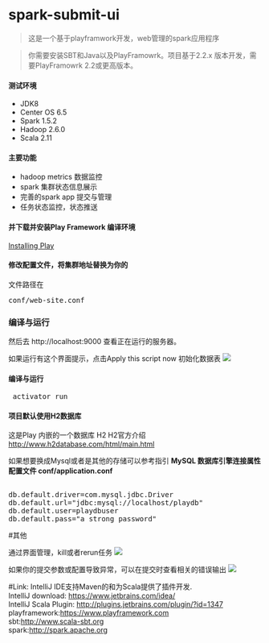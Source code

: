 
# spark-submit-ui
>这是一个基于playframwork开发，web管理的spark应用程序

>你需要安装SBT和Java以及PlayFramowrk。项目基于2.2.x 版本开发，需要PlayFramowrk 2.2或更高版本。

#### 测试环境
* JDK8
* Center OS  6.5
* Spark 1.5.2
* Hadoop 2.6.0
* Scala 2.11

#### 主要功能
* hadoop metrics 数据监控
* spark 集群状态信息展示
* 完善的spark app 提交与管理
* 任务状态监控，状态推送

#### 并下载并安装Play Framework 编译环境
 [Installing Play](https://www.playframework.com/documentation/2.5.x/Installing") 


#### 修改配置文件，将集群地址替换为你的
文件路径在
<pre>conf/web-site.conf</pre>
### 编译与运行
然后去 http://localhost:9000 查看正在运行的服务器。

如果运行有这个界面提示，点击Apply this script now 初始化数据表
 ![](http://upload-images.jianshu.io/upload_images/522641-65dbf16c874c1289.png?imageMogr2/auto-orient/strip%7CimageView2/2/w/1240)

#### 编译与运行
<pre> activator run </pre>

#### 项目默认使用H2数据库
这是Play 内嵌的一个数据库 H2
H2官方介绍 http://www.h2database.com/html/main.html 

如果想要换成Mysql或者是其他的存储可以参考指引
<b>MySQL 数据库引擎连接属性
配置文件 conf/application.conf
</b>
<pre> 
db.default.driver=com.mysql.jdbc.Driver
db.default.url="jdbc:mysql://localhost/playdb"
db.default.user=playdbuser
db.default.pass="a strong password" </pre>


#其他

通过界面管理，kill或者rerun任务
![](http://upload-images.jianshu.io/upload_images/522641-8bc5a35a895f944e.png?imageMogr2/auto-orient/strip%7CimageView2/2/w/1240)

如果你的提交参数或配置导致异常，可以在提交时查看相关的错误输出
![](http://upload-images.jianshu.io/upload_images/522641-1ffd0eafacfc4c1f.png?imageMogr2/auto-orient/strip%7CimageView2/2/w/1240)

#Link:
IntelliJ IDE支持Maven的和为Scala提供了插件开发.  
IntelliJ download: https://www.jetbrains.com/idea/  
IntelliJ Scala Plugin: http://plugins.jetbrains.com/plugin/?id=1347  
playframework:https://www.playframework.com  
sbt:http://www.scala-sbt.org  
spark:http://spark.apache.org  



